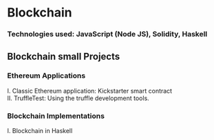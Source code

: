 # Blockchain 
### Technologies used: JavaScript (Node JS), Solidity, Haskell 
## Blockchain small Projects 

### Ethereum Applications 

I. Classic Ethereum application: Kickstarter smart contract <br>
II. TruffleTest: Using the truffle development tools. 

### Blockchain Implementations

I. Blockchain in Haskell
